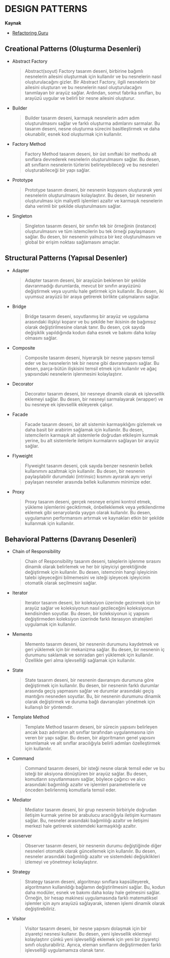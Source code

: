 # DESIGN PATTERNS #

__Kaynak__
* [Refactoring Guru](https://refactoring.guru/design-patterns/python)

## Creational Patterns (Oluşturma Desenleri) ##
* Abstract Factory
    >Abstract(soyut) Factory tasarım deseni, birbirine bağımlı nesnelerin ailesini oluşturmak için kullanılır ve bu nesnelerin nasıl oluşturulacağını gizler. Bir Abstract Factory, ilgili nesnelerin bir ailesini oluşturan ve bu nesnelerin nasıl oluşturulacağını tanımlayan bir arayüz sağlar. Ardından, somut fabrika sınıfları, bu arayüzü uygular ve belirli bir nesne ailesini oluşturur.

* Builder
    >Builder tasarım deseni, karmaşık nesnelerin adım adım oluşturulmasını sağlar ve farklı oluşturma adımlarını sarmalar. Bu tasarım deseni, nesne oluşturma sürecini basitleştirmek ve daha okunabilir, esnek kod oluşturmak için kullanılır.

* Factory Method
    >Factory Method tasarım deseni, bir üst sınıftaki bir methodu alt sınıflara devrederek nesnelerin oluşturulmasını sağlar. Bu desen, alt sınıfların nesnelerin türlerini belirleyebileceği ve bu nesneleri oluşturabileceği bir yapı sağlar.

* Prototype
    >Prototype tasarım deseni, bir nesnenin kopyasını oluşturarak yeni nesnelerin oluşturulmasını kolaylaştırır. Bu desen, bir nesnenin oluşturulması için maliyetli işlemleri azaltır ve karmaşık nesnelerin daha verimli bir şekilde oluşturulmasını sağlar.

* Singleton
    >Singleton tasarım deseni, bir sınıfın tek bir örneğinin (instance) oluşturulmasını ve tüm istemcilerin bu tek örneği paylaşmasını sağlar. Bu desen, bir nesnenin yalnızca bir kez oluşturulmasını ve global bir erişim noktası sağlamasını amaçlar.

## Structural Patterns (Yapısal Desenler) ## 
* Adapter
    >Adapter tasarım deseni, bir arayüzün beklenen bir şekilde davranmadığı durumlarda, mevcut bir sınıfın arayüzünü değiştirmek veya uyumlu hale getirmek için kullanılır. Bu desen, iki uyumsuz arayüzü bir araya getirerek birlikte çalışmalarını sağlar.

* Bridge
    >Bridge tasarım deseni, soyutlanmış bir arayüz ve uygulama arasındaki ilişkiyi koparır ve bu şekilde her ikisinin de bağımsız olarak değiştirilmesine olanak tanır. Bu desen, çok sayıda değişiklik yapıldığında kodun daha esnek ve bakımı daha kolay olmasını sağlar.

* Composite
    >Composite tasarım deseni, hiyerarşik bir nesne yapısını temsil eder ve bu nesnelerin tek bir nesne gibi davranmasını sağlar. Bu desen, parça-bütün ilişkisini temsil etmek için kullanılır ve ağaç yapısındaki nesnelerin işlenmesini kolaylaştırır.

* Decorator
    >Decorator tasarım deseni, bir nesneye dinamik olarak ek işlevsellik eklemeyi sağlar. Bu desen, bir nesneyi sarmalayarak (wrapper) ve bu nesneye ek işlevsellik ekleyerek çalışır.

* Facade
    >Facade tasarım deseni, bir alt sistemin karmaşıklığını gizlemek ve daha basit bir arabirim sağlamak için kullanılır. Bu desen, istemcilerin karmaşık alt sistemlerle doğrudan etkileşim kurmak yerine, bu alt sistemlerle iletişim kurmalarını sağlayan bir arayüz sağlar.

* Flyweight
    >Flyweight tasarım deseni, çok sayıda benzer nesnenin bellek kullanımını azaltmak için kullanılır. Bu desen, bir nesnenin paylaşılabilir durumdaki (intrinsic) kısmını ayırarak aynı veriyi paylaşan nesneler arasında bellek kullanımını minimize eder.

* Proxy
    >Proxy tasarım deseni, gerçek nesneye erişimi kontrol etmek, yükleme işlemlerini geciktirmek, önbelleklemek veya yetkilendirme eklemek gibi senaryolarda yaygın olarak kullanılır. Bu desen, uygulamanın performansını artırmak ve kaynakları etkin bir şekilde kullanmak için kullanılır.

## Behavioral Patterns (Davranış Desenleri) ## 
* Chain of Responsibility
    >Chain of Responsibility tasarım deseni, taleplerin işlenme sırasını dinamik olarak belirlemek ve her bir işleyiciyi gerektiğinde değiştirmek için kullanılır. Bu desen, istemcinin hangi işleyicinin talebi işleyeceğini bilmemesini ve isteği işleyecek işleyicinin otomatik olarak seçilmesini sağlar.

* Iterator
    >Iterator tasarım deseni, bir koleksiyon üzerinde gezinmek için bir arayüz sağlar ve koleksiyonun nasıl gezileceğini koleksiyonun kendisinden soyutlar. Bu desen, bir koleksiyonun iç yapısını değiştirmeden koleksiyon üzerinde farklı iterasyon stratejileri uygulamak için kullanılır.

* Memento
    >Memento tasarım deseni, bir nesnenin durumunu kaydetmek ve geri yüklemek için bir mekanizma sağlar. Bu desen, bir nesnenin iç durumunu saklamak ve sonradan geri yüklemek için kullanılır. Özellikle geri alma işlevselliği sağlamak için kullanılır.

* State
    >State tasarım deseni, bir nesnenin davranışını durumuna göre değiştirmek için kullanılır. Bu desen, bir nesnenin farklı durumlar arasında geçiş yapmasını sağlar ve durumlar arasındaki geçiş mantığını nesneden soyutlar. Bu, bir nesnenin durumunu dinamik olarak değiştirmek ve duruma bağlı davranışları yönetmek için kullanışlı bir yöntemdir.

* Template Method
    >Template Method tasarım deseni, bir sürecin yapısını belirleyen ancak bazı adımların alt sınıflar tarafından uygulanmasına izin veren bir yapı sağlar. Bu desen, bir algoritmanın genel yapısını tanımlamak ve alt sınıflar aracılığıyla belirli adımları özelleştirmek için kullanılır.

* Command
    >Command tasarım deseni, bir isteği nesne olarak temsil eder ve bu isteği bir aksiyona dönüştüren bir arayüz sağlar. Bu desen, komutların soyutlanmasını sağlar, böylece çağırıcı ve alıcı arasındaki bağımlılığı azaltır ve işlemleri parametrelerle ve önceden belirlenmiş komutlarla temsil eder.

* Mediator
    >Mediator tasarım deseni, bir grup nesnenin birbiriyle doğrudan iletişim kurmak yerine bir arabulucu aracılığıyla iletişim kurmasını sağlar. Bu, nesneler arasındaki bağımlılığı azaltır ve iletişimi merkezi hale getirerek sistemdeki karmaşıklığı azaltır.

* Observer
    >Observer tasarım deseni, bir nesnenin durumu değiştiğinde diğer nesneleri otomatik olarak güncellemek için kullanılır. Bu desen, nesneler arasındaki bağımlılığı azaltır ve sistemdeki değişiklikleri izlemeyi ve yönetmeyi kolaylaştırır.

* Strategy
    >Strategy tasarım deseni, algoritmayı sınıflara kapsülleyerek, algoritmanın kullanıldığı bağlamın değiştirilmesini sağlar. Bu, kodun daha modüler, esnek ve bakımı daha kolay hale gelmesini sağlar. Örneğin, bir hesap makinesi uygulamasında farklı matematiksel işlemler için aynı arayüzü sağlayarak, istenen işlemi dinamik olarak değiştirebiliriz.

* Visitor
    >Visitor tasarım deseni, bir nesne yapısını dolaşmak için bir ziyaretçi nesnesi kullanır. Bu desen, yeni işlevsellik eklemeyi kolaylaştırır çünkü yeni işlevselliği eklemek için yeni bir ziyaretçi sınıfı oluşturabiliriz. Ayrıca, eleman sınıflarını değiştirmeden farklı işlevselliği uygulamamıza olanak tanır.